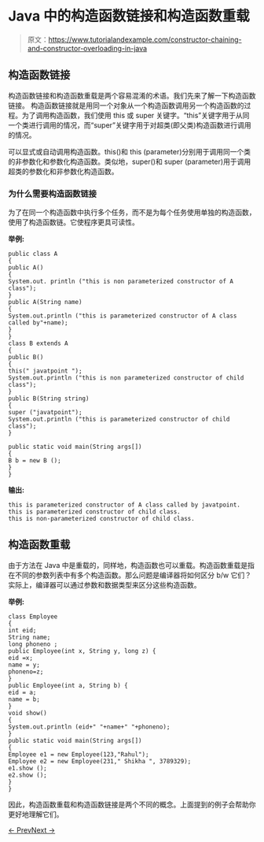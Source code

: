 # Java 中的构造函数链接和构造函数重载

> 原文：<https://www.tutorialandexample.com/constructor-chaining-and-constructor-overloading-in-java>

## 构造函数链接

构造函数链接和构造函数重载是两个容易混淆的术语。我们先来了解一下构造函数链接。
构造函数链接就是用同一个对象从一个构造函数调用另一个构造函数的过程。为了调用构造函数，我们使用 this 或 super 关键字。“this”关键字用于从同一个类进行调用的情况，而“super”关键字用于对超类(即父类)构造函数进行调用的情况。

可以显式或自动调用构造函数。this()和 this (parameter)分别用于调用同一个类的非参数化和参数化构造函数。类似地，super()和 super (parameter)用于调用超类的参数化和非参数化构造函数。

### 为什么需要构造函数链接

为了在同一个构造函数中执行多个任务，而不是为每个任务使用单独的构造函数，使用了构造函数链。它使程序更具可读性。

**举例:**

```
public class A
{
public A()
{
System.out. println ("this is non parameterized constructor of A class");
}
public A(String name)
{
System.out.println ("this is parameterized constructor of A class called by"+name);
}
}
class B extends A
{
public B()
{
this(" javatpoint ");
System.out.println ("this is non parameterized constructor of child class");
}
public B(String string)
{
super ("javatpoint");
System.out.println ("this is parameterized constructor of child class");
}

public static void main(String args[])
{
B b = new B ();
}
}
```

**输出:**

```
this is parameterized constructor of A class called by javatpoint.
this is parameterized constructor of child class.
this is non-parameterized constructor of child class.

```

## 构造函数重载

由于方法在 Java 中是重载的，同样地，构造函数也可以重载。构造函数重载是指在不同的参数列表中有多个构造函数。那么问题是编译器将如何区分 b/w 它们？实际上，编译器可以通过参数和数据类型来区分这些构造函数。

**举例:**

```
class Employee
{
int eid;
String name;
long phoneno ;
public Employee(int x, String y, long z) {
eid =x;
name = y;
phoneno=z;
}
public Employee(int a, String b) {
eid = a;
name = b;
}
void show()
{
System.out.println (eid+" "+name+" "+phoneno);
}
public static void main(String args[])
{
Employee e1 = new Employee(123,"Rahul");
Employee e2 = new Employee(231," Shikha ", 3789329);
e1.show ();
e2.show ();
}
}
```

因此，构造函数重载和构造函数链接是两个不同的概念。上面提到的例子会帮助你更好地理解它们。

[← Prev](https://www.tutorialandexample.com/aggregation-in-java)[Next →](https://www.tutorialandexample.com/java-polymorphism)